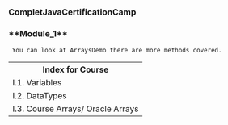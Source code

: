 <h3>CompletJavaCertificationCamp</h3>

<h3>**Module_1**</h3>

<pre><code> You can look at ArraysDemo there are more methods covered.</code></pre>
<table>
  <th>Index for Course</th>
  <tr>
    <td>I.1. Variables</td> 
  </tr>
  
  <tr>
    <td>I.2. DataTypes</td>
  </tr>
  
  <tr>
    <td>I.3. Course Arrays/ Oracle Arrays</td>
  </tr>
  </table>




